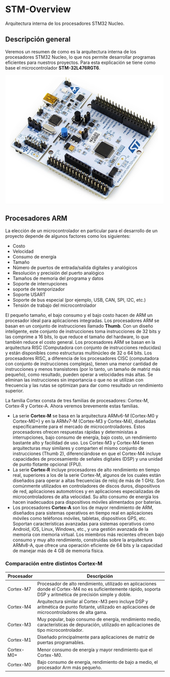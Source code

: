 # STM-Overview

Arquitectura interna de los procesadores STM32 Nucleo.
## Descripción general

Veremos un resumen de como es la arquitectura interna de los procesadores STM32 Nucleo, lo que nos permite desarrollar programas eficientes para nuestros proyectos. Para esta explicación se tiene como base el microcontrolador **STM-32L476RGT6**.

![](assets/20240214174745.png)

## Procesadores ARM

La elección de un microcontrolador en particular para el desarrollo de un proyecto depende de algunos factores como los siguientes:
- Costo
- Velocidad
- Consumo de energía
- Tamaño
- Número de puertos de entrada/salida digitales y analógicos
- Resolución y precisión del puerto analógico
- Tamaños de memoria del programa y datos
- Soporte de interrupciones
- soporte de temporizador
- Soporte USART
- Soporte de bus especial (por ejemplo, USB, CAN, SPI, I2C, etc.)
- Tensión de trabajo del microcontrolador

El pequeño tamaño, el bajo consumo y el bajo costo hacen de ARM un procesador ideal para aplicaciones integradas. Los procesadores ARM se basan en un conjunto de instrucciones llamado **Thumb**. Con un diseño inteligente, este conjunto de instrucciones toma instrucciones de 32 bits y las comprime a 16 bits, lo que reduce el tamaño del hardware, lo que también reduce el costo general. Los procesadores ARM se basan en la arquitectura RISC (Computadora con conjunto de instrucciones reducidas) y están disponibles como estructuras multinúcleo de 32 o 64 bits. Los procesadores RISC, a diferencia de los procesadores CISC (computadora con conjunto de instrucciones complejas), tienen una menor cantidad de instrucciones y menos transistores (por lo tanto, un tamaño de matriz más pequeño), como resultado, pueden operar a velocidades más altas. Se eliminan las instrucciones sin importancia o que no se utilizan con frecuencia y las rutas se optimizan para dar como resultado un rendimiento superior.

La familia Cortex consta de tres familias de procesadores: Cortex-M, Cortex-R y Cortex-A. Ahora veremos brevemente estas familias.
- La serie **Cortex-M** se basa en la arquitectura ARMv6-M (Cortex-M0 y Cortex-M0+) y en la ARMv7-M (Cortex-M3 y Cortex-M4), diseñadas específicamente para el mercado de microcontroladores. Estos procesadores ofrecen respuestas rápidas y deterministas a interrupciones, bajo consumo de energía, bajo costo, un rendimiento bastante alto y facilidad de uso. Los Cortex-M3 y Cortex-M4 tienen arquitecturas muy similares y comparten el mismo conjunto de instrucciones (Thumb 2), diferenciándose en que el Cortex-M4 incluye capacidades de procesamiento de señales digitales (DSP) y una unidad de punto flotante opcional (FPU).
- La serie **Cortex-R** incluye procesadores de alto rendimiento en tiempo real, superiores a los de la serie Cortex-M, algunos de los cuales están diseñados para operar a altas frecuencias de reloj de más de 1 GHz. Son comúnmente utilizados en controladores de discos duros, dispositivos de red, aplicaciones automotrices y en aplicaciones especializadas de microcontroladores de alta velocidad. Su alto consumo de energía los hacen inadecuados para dispositivos móviles alimentados por baterías.
- Los procesadores **Cortex-A** son los de mayor rendimiento de ARM, diseñados para sistemas operativos en tiempo real en aplicaciones móviles como teléfonos móviles, tabletas, dispositivos GPS, etc. Soportan características avanzadas para sistemas operativos como Android, iOS, Linux, Windows, etc., y una gestión avanzada de la memoria con memoria virtual. Los miembros más recientes ofrecen bajo consumo y muy alto rendimiento, construidas sobre la arquitectura ARMv8-A, que ofrece una operación eficiente de 64 bits y la capacidad de manejar más de 4 GB de memoria física.

### Comparación entre distintos Cortex-M

| Procesador  | Descripción                                                                                      |
|-------------|--------------------------------------------------------------------------------------------------|
| Cortex-M7   | Procesador de alto rendimiento, utilizado en aplicaciones donde el Cortex-M4 no es suficientemente rápido, soporta DSP y aritmética de precisión simple y doble. |
| Cortex-M4   | Arquitectura similar al Cortex-M3 pero incluye DSP y aritmética de punto flotante, utilizado en aplicaciones de microcontroladores de alta gama. |
| Cortex-M3   | Muy popular, bajo consumo de energía, rendimiento medio, características de depuración, utilizado en aplicaciones de tipo microcontrolador. |
| Cortex-M1   | Diseñado principalmente para aplicaciones de matriz de puertas programables.                     |
| Cortex-M0+  | Menor consumo de energía y mayor rendimiento que el Cortex-M0.                                    |
| Cortex-M0   | Bajo consumo de energía, rendimiento de bajo a medio, el procesador Arm más pequeño.              |
